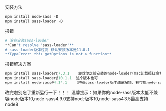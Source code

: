 安装方法

```powershell
npm install node-sass -D
npm install sass-loader -D
```

报错

```powershell
# 没有安装sass-loader
**Can't resolve 'sass-loader'**
# sass-loader版本过高 默认安装版本是11.0.1
**TypeError: this.getOptions is not a function**   
```

报错解决方案

```powershell
npm install sass-loader@7.3.1    卸载你之前安装的node-loader(mac卸载报红命令行前加sudo即可)
npm install sass-loader@10.1.1  这个版本也可
npm install node-sass@4.14.1    (降低sass-loader版本还是报错，有可能node-sass版本是5+)
```

改完啦别忘了重新运行一下！！！
温馨提示：如果你的node-sass版本太低不兼容node版本10,node-sass4.9.0支持node版本10,node-sass4.3.5最高支持node8


